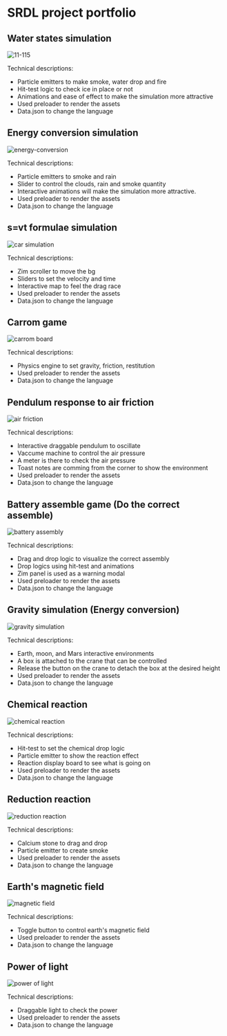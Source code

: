 # SRDL project portfolio

## Water states simulation 
![11-115](https://github.com/user-attachments/assets/56f77ff9-6890-44bc-8bd4-772b7691b19b)

Technical descriptions:
- Particle emitters to make smoke, water drop and fire
- Hit-test logic to check ice in place or not
- Animations and ease of effect to make the simulation more attractive
- Used preloader to render the assets
- Data.json to change the language

## Energy conversion simulation

![energy-conversion](https://github.com/user-attachments/assets/199221fd-29f2-42dc-bc47-4d21ae3e46f1)

Technical descriptions:
- Particle emitters to smoke and rain
- Slider to control the clouds, rain and smoke quantity
- Interactive animations will make the simulation more attractive.
- Used preloader to render the assets
- Data.json to change the language

## s=vt formulae simulation

![car simulation](https://github.com/user-attachments/assets/164799b0-9356-482d-b26c-02798b88ac1f)

Technical descriptions:
- Zim scroller to move the bg
- Sliders to set the velocity and time
- Interactive map to feel the drag race
- Used preloader to render the assets
- Data.json to change the language

## Carrom game

![carrom board](https://github.com/user-attachments/assets/cfb251c4-cfe9-48df-87dd-f66b1befa9e5)

Technical descriptions:
- Physics engine to set gravity, friction, restitution
- Used preloader to render the assets
- Data.json to change the language

## Pendulum response to air friction

![air friction](https://github.com/user-attachments/assets/5742df8b-8dcb-419a-94e9-1a98e73dfbee)

Technical descriptions:
- Interactive draggable pendulum to oscillate
- Vaccume machine to control the air pressure
- A meter is there to check the air pressure
- Toast notes are comming from the corner to show the environment
- Used preloader to render the assets
- Data.json to change the language

## Battery assemble game (Do the correct assemble)

![battery assembly](https://github.com/user-attachments/assets/c045582b-0b5a-4498-8c8e-1fbc7ebadff5)

Technical descriptions:
- Drag and drop logic to visualize the correct assembly
- Drop logics using hit-test and animations
- Zim panel is used as a warning modal
- Used preloader to render the assets
- Data.json to change the language

## Gravity simulation (Energy conversion)

![gravity simulation](https://github.com/user-attachments/assets/dd8f8330-598e-416f-91af-3f03c58c13fe)

Technical descriptions:
- Earth, moon, and Mars interactive environments 
- A box is attached to the crane that can be controlled 
- Release the button on the crane to detach the box at the desired height
- Used preloader to render the assets
- Data.json to change the language


## Chemical reaction

![chemical reaction](https://github.com/user-attachments/assets/18ec91f5-6564-4c11-9d2f-b1ed6e1e83e7)

Technical descriptions:
- Hit-test to set the chemical drop logic
- Particle emitter to show the reaction effect 
- Reaction display board to see what is going on
- Used preloader to render the assets
- Data.json to change the language

## Reduction reaction

![reduction reaction](https://github.com/user-attachments/assets/5a1110c3-3196-443d-9e6b-4745613b0a07)

Technical descriptions:
- Calcium stone to drag and drop
- Particle emitter to create smoke 
- Used preloader to render the assets
- Data.json to change the language

## Earth's magnetic field

![magnetic field](https://github.com/user-attachments/assets/cff32a6a-2271-4c28-ad9c-45c1911c532c)

Technical descriptions:
- Toggle button to control earth's magnetic field
- Used preloader to render the assets
- Data.json to change the language

## Power of light

![power of light](https://github.com/user-attachments/assets/1660168c-710b-485d-95f0-0f40a356f787)

Technical descriptions:
- Draggable light to check the power
- Used preloader to render the assets
- Data.json to change the language
















